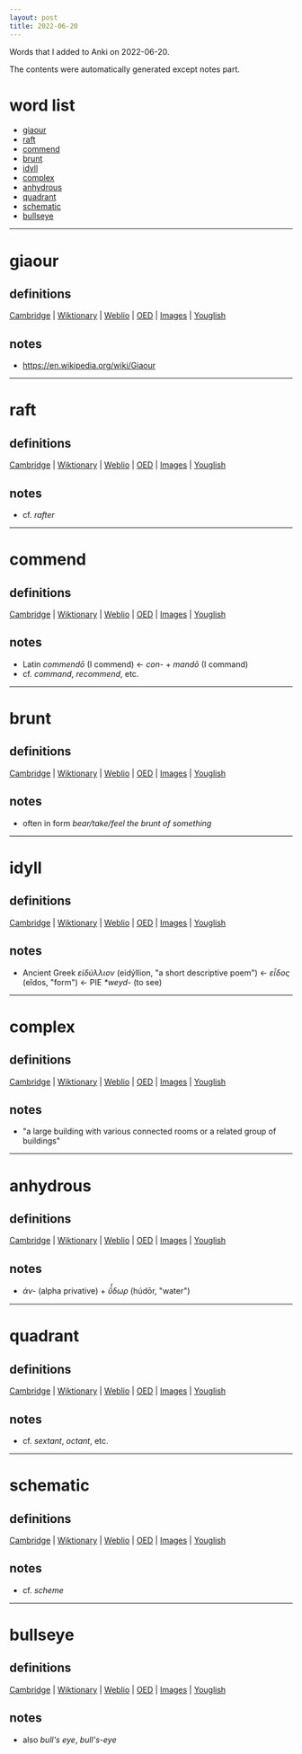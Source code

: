 ```yaml
---
layout: post
title: 2022-06-20
---
```


Words that I added to Anki on 2022-06-20.

The contents were automatically generated except notes part.
# word list
- [giaour](#giaour)
- [raft](#raft)
- [commend](#commend)
- [brunt](#brunt)
- [idyll](#idyll)
- [complex](#complex)
- [anhydrous](#anhydrous)
- [quadrant](#quadrant)
- [schematic](#schematic)
- [bullseye](#bullseye)

---

# giaour
## definitions
[Cambridge](https://dictionary.cambridge.org/us/dictionary/english/giaour)
|
[Wiktionary](https://en.wiktionary.org/wiki/giaour#English)
|
[Weblio](https://ejje.weblio.jp/content_find?query=giaour&searchType=exact)
|
[OED](https://www.oed.com/search?q=giaour)
|
[Images](https://www.google.com/search?tbm=isch&q=giaour)
|
[Youglish](https://youglish.com/pronounce/giaour/english/us)

## notes
- <https://en.wikipedia.org/wiki/Giaour>

---

# raft
## definitions
[Cambridge](https://dictionary.cambridge.org/us/dictionary/english/raft)
|
[Wiktionary](https://en.wiktionary.org/wiki/raft#English)
|
[Weblio](https://ejje.weblio.jp/content_find?query=raft&searchType=exact)
|
[OED](https://www.oed.com/search?q=raft)
|
[Images](https://www.google.com/search?tbm=isch&q=raft)
|
[Youglish](https://youglish.com/pronounce/raft/english/us)

## notes
- cf. *rafter*

---

# commend
## definitions
[Cambridge](https://dictionary.cambridge.org/us/dictionary/english/commend)
|
[Wiktionary](https://en.wiktionary.org/wiki/commend#English)
|
[Weblio](https://ejje.weblio.jp/content_find?query=commend&searchType=exact)
|
[OED](https://www.oed.com/search?q=commend)
|
[Images](https://www.google.com/search?tbm=isch&q=commend)
|
[Youglish](https://youglish.com/pronounce/commend/english/us)

## notes
- Latin *commendō* (I commend) <- *con-* + *mandō* (I command)
- cf. *command*, *recommend*, etc.

---

# brunt
## definitions
[Cambridge](https://dictionary.cambridge.org/us/dictionary/english/brunt)
|
[Wiktionary](https://en.wiktionary.org/wiki/brunt#English)
|
[Weblio](https://ejje.weblio.jp/content_find?query=brunt&searchType=exact)
|
[OED](https://www.oed.com/search?q=brunt)
|
[Images](https://www.google.com/search?tbm=isch&q=brunt)
|
[Youglish](https://youglish.com/pronounce/brunt/english/us)

## notes
- often in form *bear/take/feel the brunt of something*

---

# idyll
## definitions
[Cambridge](https://dictionary.cambridge.org/us/dictionary/english/idyll)
|
[Wiktionary](https://en.wiktionary.org/wiki/idyll#English)
|
[Weblio](https://ejje.weblio.jp/content_find?query=idyll&searchType=exact)
|
[OED](https://www.oed.com/search?q=idyll)
|
[Images](https://www.google.com/search?tbm=isch&q=idyll)
|
[Youglish](https://youglish.com/pronounce/idyll/english/us)

## notes
- Ancient Greek *εἰδύλλιον* (eidýllion, "a short descriptive poem") <- *εἶδος* (eîdos, "form") <- PIE *\*weyd-* (to see)

---

# complex
## definitions
[Cambridge](https://dictionary.cambridge.org/us/dictionary/english/complex)
|
[Wiktionary](https://en.wiktionary.org/wiki/complex#English)
|
[Weblio](https://ejje.weblio.jp/content_find?query=complex&searchType=exact)
|
[OED](https://www.oed.com/search?q=complex)
|
[Images](https://www.google.com/search?tbm=isch&q=complex)
|
[Youglish](https://youglish.com/pronounce/complex/english/us)

## notes
- "a large building with various connected rooms or a related group of buildings"

---

# anhydrous
## definitions
[Cambridge](https://dictionary.cambridge.org/us/dictionary/english/anhydrous)
|
[Wiktionary](https://en.wiktionary.org/wiki/anhydrous#English)
|
[Weblio](https://ejje.weblio.jp/content_find?query=anhydrous&searchType=exact)
|
[OED](https://www.oed.com/search?q=anhydrous)
|
[Images](https://www.google.com/search?tbm=isch&q=anhydrous)
|
[Youglish](https://youglish.com/pronounce/anhydrous/english/us)

## notes
- *ἀν-* (alpha privative) + *ῠ̔́δωρ* (húdōr, "water")

---

# quadrant
## definitions
[Cambridge](https://dictionary.cambridge.org/us/dictionary/english/quadrant)
|
[Wiktionary](https://en.wiktionary.org/wiki/quadrant#English)
|
[Weblio](https://ejje.weblio.jp/content_find?query=quadrant&searchType=exact)
|
[OED](https://www.oed.com/search?q=quadrant)
|
[Images](https://www.google.com/search?tbm=isch&q=quadrant)
|
[Youglish](https://youglish.com/pronounce/quadrant/english/us)

## notes
- cf. *sextant*, *octant*, etc.

---

# schematic
## definitions
[Cambridge](https://dictionary.cambridge.org/us/dictionary/english/schematic)
|
[Wiktionary](https://en.wiktionary.org/wiki/schematic#English)
|
[Weblio](https://ejje.weblio.jp/content_find?query=schematic&searchType=exact)
|
[OED](https://www.oed.com/search?q=schematic)
|
[Images](https://www.google.com/search?tbm=isch&q=schematic)
|
[Youglish](https://youglish.com/pronounce/schematic/english/us)

## notes
- cf. *scheme*

---

# bullseye
## definitions
[Cambridge](https://dictionary.cambridge.org/us/dictionary/english/bullseye)
|
[Wiktionary](https://en.wiktionary.org/wiki/bullseye#English)
|
[Weblio](https://ejje.weblio.jp/content_find?query=bullseye&searchType=exact)
|
[OED](https://www.oed.com/search?q=bullseye)
|
[Images](https://www.google.com/search?tbm=isch&q=bullseye)
|
[Youglish](https://youglish.com/pronounce/bullseye/english/us)

## notes
- also *bull's eye*, *bull's-eye*

